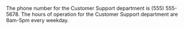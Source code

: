 The phone number for the Customer Support department is (555) 555-5678.
The hours of operation for the Customer Support department are 8am-5pm every weekday.
